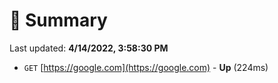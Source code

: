 # 📖 Summary
Last updated: **4/14/2022, 3:58:30 PM**

- `GET` [https://google.com](https://google.com) - **Up** (224ms)
